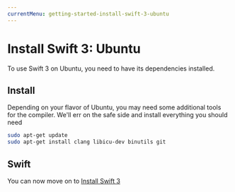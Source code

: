 ```yaml
---
currentMenu: getting-started-install-swift-3-ubuntu
---
```


# Install Swift 3: Ubuntu

To use Swift 3 on Ubuntu, you need to have its dependencies installed.

## Install

Depending on your flavor of Ubuntu, you may need some additional tools for the compiler. We'll err on the safe side and install everything you should need

```sh
sudo apt-get update
sudo apt-get install clang libicu-dev binutils git
```

## Swift

You can now move on to [Install Swift 3]({{baseUrl}}/getting-started/install-swift-3.html)